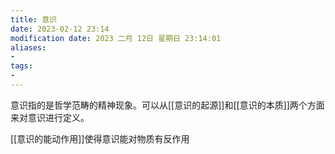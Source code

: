 ```yaml
---
title: 意识
date: 2023-02-12 23:14
modification date: 2023 二月 12日 星期日 23:14:01
aliases: 
- 
tags: 
- 
---
```


意识指的是哲学范畴的精神现象。可以从[[意识的起源]]和[[意识的本质]]两个方面来对意识进行定义。

[[意识的能动作用]]使得意识能对物质有反作用
